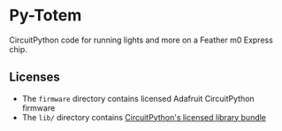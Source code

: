 # Py-Totem

CircuitPython code for running lights and more on a Feather m0 Express chip.

## Licenses

* The `firmware` directory contains licensed Adafruit CircuitPython firmware
* The `lib/` directory contains [CircuitPython's licensed library bundle](https://github.com/adafruit/Adafruit_CircuitPython_Bundle)
